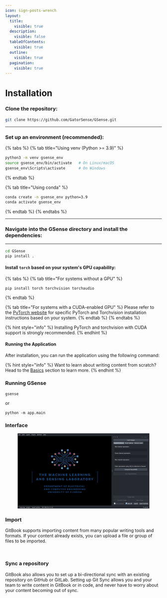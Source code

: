 ```yaml
---
icon: sign-posts-wrench
layout:
  title:
    visible: true
  description:
    visible: false
  tableOfContents:
    visible: true
  outline:
    visible: true
  pagination:
    visible: true
---
```


# Installation

### Clone the repository:

```bash
git clone https://github.com/GatorSense/GSense.git
```

***

### Set up an environment (recommended):

{% tabs %}
{% tab title="Using venv (Python >= 3.9)" %}
```bash
python3 -m venv gsense_env
source gsense_env/bin/activate   # On Linux/macOS
gsense_env\Scripts\activate      # On Windows
```
{% endtab %}

{% tab title="Using conda" %}
```bash
conda create -n gsense_env python=3.9
conda activate gsense_env
```
{% endtab %}
{% endtabs %}

***

### Navigate into the GSense directory and install the dependencies:

***

```bash
cd GSense
pip install .
```

#### Install `torch` based on your system's GPU capability:

{% tabs %}
{% tab title="For systems without a GPU" %}
```bash
pip install torch torchvision torchaudio
```
{% endtab %}

{% tab title="For systems with a CUDA-enabled GPU" %}
Please refer to the [PyTorch website](https://pytorch.org/get-started/locally/) for specific PyTorch and Torchvision installation instructions based on your system.
{% endtab %}
{% endtabs %}

{% hint style="info" %}
Installing PyTorch and torchvision with CUDA support is strongly recommended.
{% endhint %}

#### Running the Application

After installation, you can run the application using the following command:

{% hint style="info" %}
Want to learn about writing content from scratch? Head to the [Basics](https://github.com/GitbookIO/onboarding-template/blob/main/getting-started/broken-reference/README.md) section to learn more.
{% endhint %}

### Running GSense

```
gsense
```

or

```
python -m app.main
```



### Interface

<figure><img src="../.gitbook/assets/image.png" alt=""><figcaption></figcaption></figure>



### Import

GitBook supports importing content from many popular writing tools and formats. If your content already exists, you can upload a file or group of files to be imported.

<div data-full-width="false">

<figure><img src="https://gitbookio.github.io/onboarding-template-images/quickstart-import.png" alt=""><figcaption></figcaption></figure>

</div>

### Sync a repository

GitBook also allows you to set up a bi-directional sync with an existing repository on GitHub or GitLab. Setting up Git Sync allows you and your team to write content in GitBook or in code, and never have to worry about your content becoming out of sync.
